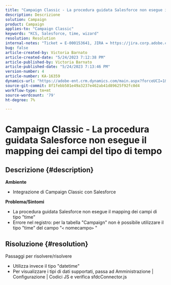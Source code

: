 ```yaml
---
title: "Campaign Classic - La procedura guidata Salesforce non esegue il mapping dei campi del tipo di tempo"
description: Descrizione
solution: Campaign
product: Campaign
applies-to: "Campaign Classic"
keywords: "KCS, Salesforce, time, wizard"
resolution: Resolution
internal-notes: "Ticket = E-000153641, JIRA = https://jira.corp.adobe.com/browse/NEO-27340"
bug: false
article-created-by: Victoria Barnato
article-created-date: "5/24/2023 7:12:38 PM"
article-published-by: Victoria Barnato
article-published-date: "5/24/2023 7:13:46 PM"
version-number: 4
article-number: KA-16359
dynamics-url: "https://adobe-ent.crm.dynamics.com/main.aspx?forceUCI=1&pagetype=entityrecord&etn=knowledgearticle&id=a238fbef-66fa-ed11-8849-6045bd006b3d"
source-git-commit: 8f1febb501e49a3237e462ab41d89625f92fc0d4
workflow-type: tm+mt
source-wordcount: '79'
ht-degree: 7%

---
```


# Campaign Classic - La procedura guidata Salesforce non esegue il mapping dei campi del tipo di tempo

## Descrizione {#description}

<b>Ambiente</b>
- Integrazione di Campaign Classic con Salesforce

<b>Problema/Sintomi</b>
- La procedura guidata Salesforce non esegue il mapping dei campi di tipo &quot;time&quot;
- Errore nel registro: per la tabella &quot;Campaign&quot; non è possibile utilizzare il tipo &quot;time&quot; del campo &quot;`<` nomecampo`>` &quot;



## Risoluzione {#resolution}

Passaggi per risolvere/risolvere
- Utilizza invece il tipo &quot;datetime&quot;
- Per visualizzare i tipi di dati supportati, passa ad Amministrazione | Configurazione | Codici JS e verifica sfdcConnector.js





